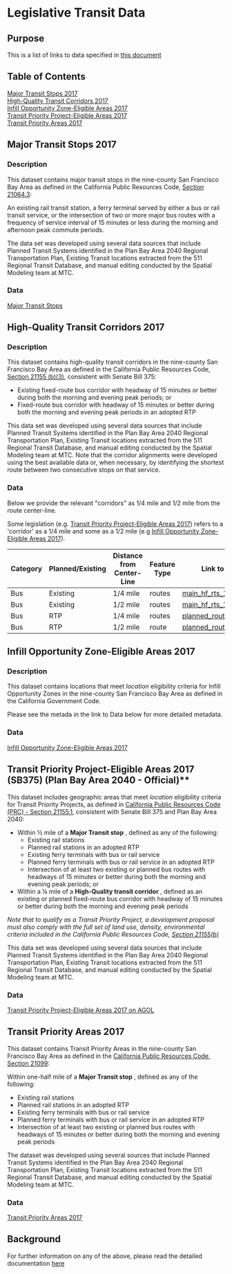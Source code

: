 # Legislative Transit Data

## Purpose

This is a list of links to data specified in [this document](https://mtcdrive.box.com/s/0cl7de5uy6nqqcjafhe6zoqhzl6xyg41)   

## Table of Contents

[Major Transit Stops 2017](#major-transit-stops-2017)   
[High-Quality Transit Corridors 2017](#high-quality-transit-corridors-2017)   
[Infill Opportunity Zone-Eligible Areas 2017](#infill-opportunity-zone-eligible-areas-2017)   
[Transit Priority Project-Eligible Areas 2017](#transit-priority-project-eligible-areas-2017)   
[Transit Priority Areas 2017](#transit-priority-areas-2017)

## Major Transit Stops 2017

### Description

This dataset contains major transit stops in the nine-county San Francisco Bay Area as defined in the California Public Resources Code, [Section 21064.3](https://leginfo.legislature.ca.gov/faces/codes_displaySection.xhtml?sectionNum=21064.3.&amp;lawCode=PRC):

An existing rail transit station, a ferry terminal served by either a bus or rail transit service, or the intersection of two or more major bus routes with a frequency of service interval of 15 minutes or less during the morning and afternoon peak commute periods.

The data set was developed using several data sources that include Planned Transit Systems identified in the Plan Bay Area 2040 Regional Transportation Plan, Existing Transit locations extracted from the 511 Regional Transit Database, and manual editing conducted by the Spatial Modeling team at MTC.

### Data

[Major Transit Stops](http://mtc.maps.arcgis.com/home/item.html?id=561dc5b42fa9451b95faf615a3054260)  

## High-Quality Transit Corridors 2017  

### Description

This dataset contains high-quality transit corridors in the nine-county San Francisco Bay Area as defined in the California Public Resources Code, [Section 21155 (b)(3)](https://leginfo.legislature.ca.gov/faces/codes_displaySection.xhtml?lawCode=PRC&sectionNum=21155.&highlight=true&keyword=Transit%20Priority%20Project), consistent with Senate Bill 375:

- Existing fixed-route bus corridor with headway of 15 minutes or better during both the morning and evening peak periods; or
- Fixed-route bus corridor with headway of 15 minutes or better during both the morning and evening peak periods in an adopted RTP

This data set was developed using several data sources that include Planned Transit Systems identified in the Plan Bay Area 2040 Regional Transportation Plan, Existing Transit locations extracted from the 511 Regional Transit Database, and manual editing conducted by the Spatial Modeling team at MTC. Note that the corridor alignments were developed using the best available data or, when necessary, by identifying the shortest route between two consecutive stops on that service.

### Data

Below we provide the relevant "corridors" as 1/4 mile and 1/2 mile from the route center-line.  

Some legislation (e.g. [Transit Priority Project-Eligible Areas 2017](#Transit-Priority-Project-Eligible-Areas-2017)) refers to a 'corridor' as a 1/4 mile and some as a 1/2 mile (e.g [Infill Opportunity Zone-Eligible Areas 2017](#Infill-Opportunity-Zone-Eligible-Areas-2017)). 

Category|Planned/Existing|Distance from Center-Line|Feature Type|Link to Data
-----|------|--------|-----|----
Bus|Existing|1/4 mile|routes|[main_hf_rts_1_4_ml_buf](http://mtc.maps.arcgis.com/home/item.html?id=dc818c03e86243ec8cf85b8995caab4d)  
Bus|Existing|1/2 mile|routes|[main_hf_rts_1_2_ml_buf](http://mtc.maps.arcgis.com/home/item.html?id=303f6c62df4842af8459d2cab86b80fe)  
Bus|RTP|1/4 mile|routes|[planned_route_1_4_mile](http://mtc.maps.arcgis.com/home/item.html?id=c076e3dd52b1422bbf2ea122bbd280f3)  
Bus|RTP|1/2 mile|route|[planned_route_1_2_mile](http://www.arcgis.com/home/item.html?id=1e65df8b816c4dd2b41c811dcbdd540c)  

## Infill Opportunity Zone-Eligible Areas 2017

### Description

This dataset contains locations that meet _location_ eligibility criteria for Infill Opportunity Zones in the nine-county San Francisco Bay Area as defined in the California Government Code.

Please see the metada in the link to Data below for more detailed metadata. 

### Data  

[Infill Opportunity Zone-Eligible Areas 2017](http://mtc.maps.arcgis.com/home/item.html?id=c50040747a804c35b8f4e12dd04d0f05)  

## Transit Priority Project-Eligible Areas 2017 (SB375) (Plan Bay Area 2040 - Official)**
This dataset includes geographic areas that meet _location_ eligibility criteria for Transit Priority Projects, as defined in [California Public Resources Code (PRC) - Section 21155.1](https://leginfo.legislature.ca.gov/faces/codes_displaySection.xhtml?sectionNum=21155.1.&lawCode=PRC), consistent with Senate Bill 375 and Plan Bay Area 2040:

- Within ½ mile of a **Major Transit stop** , defined as any of the following:
  - Existing rail stations
  - Planned rail stations in an adopted RTP
  - Existing ferry terminals with bus or rail service
  - Planned ferry terminals with bus or rail service in an adopted RTP
  - Intersection of at least two existing or planned bus routes with headways of 15 minutes or better during both the morning and evening peak periods; or
- Within a ¼ mile of a **High-Quality transit corridor** , defined as an existing or planned fixed-route bus corridor with headway of 15 minutes or better during both the morning and evening peak periods

_Note that to qualify as a Transit Priority Project, a development proposal must also comply with the full set of land use, density, environmental criteria included in the California Public Resources Code,_ [_Section 21155(b)_](https://leginfo.legislature.ca.gov/faces/codes_displaySection.xhtml?lawCode=PRC&amp;sectionNum=21155.&amp;highlight=true&amp;keyword=Transit%20Priority%20Project)

This data set was developed using several data sources that include Planned Transit Systems identified in the Plan Bay Area 2040 Regional Transportation Plan, Existing Transit locations extracted from the 511 Regional Transit Database, and manual editing conducted by the Spatial Modeling team at MTC.

### Data 

[Transit Priority Project-Eligible Areas 2017 on AGOL](http://mtc.maps.arcgis.com/home/item.html?id=165d990e3d1341c4942b79e526eafe0f)   

## Transit Priority Areas 2017
This dataset contains Transit Priority Areas in the nine-county San Francisco Bay Area as defined in the [California Public Resources Code, Section 21099](https://leginfo.legislature.ca.gov/faces/codes_displayText.xhtml?lawCode=PRC&amp;division=13.&amp;title=&amp;part=&amp;chapter=2.7.&amp;article=):

Within one-half mile of a **Major Transit stop** , defined as any of the following:
  - Existing rail stations
  - Planned rail stations in an adopted RTP
  - Existing ferry terminals with bus or rail service
  - Planned ferry terminals with bus or rail service in an adopted RTP
  - Intersection of at least two existing or planned bus routes with headways of 15 minutes or better during both the morning and evening peak periods

The dataset was developed using several sources that include Planned Transit Systems identified in the Plan Bay Area 2040 Regional Transportation Plan, Existing Transit locations extracted from the 511 Regional Transit Database, and manual editing conducted by the Spatial Modeling team at MTC.

### Data  

[Transit Priority Areas 2017](http://mtc.maps.arcgis.com/home/item.html?id=bb05b16a46274e3bb69f71ad4df0fbd5)    

## Background    

For further information on any of the above, please read the detailed documentation [here](https://github.com/BayAreaMetro/RegionalTransitDatabase/blob/master/docs/transit_priority_areas.md)
